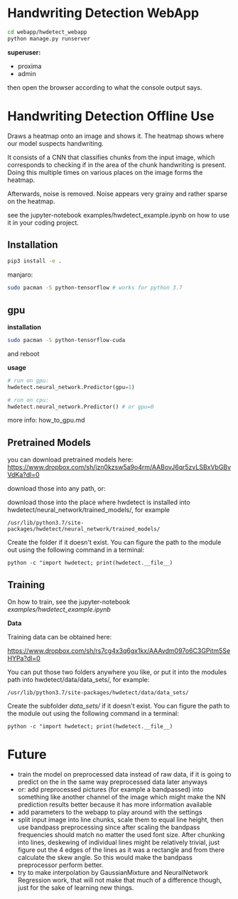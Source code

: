 # Handwriting Detection WebApp

```bash
cd webapp/hwdetect_webapp
python manage.py runserver
```

**superuser:**
- proxima
- admin

then open the browser according to what the console output says.


# Handwriting Detection Offline Use

Draws a heatmap onto an image and shows it. The heatmap shows
where our model suspects handwriting.

It consists of a CNN that classifies chunks from the input image,
which corresponds to checking if in the area of the chunk handwriting
is present. Doing this multiple times on various places on the image
forms the heatmap.

Afterwards, noise is removed. Noise appears very grainy and rather sparse
on the heatmap.

see the jupyter-notebook examples/hwdetect_example.ipynb
on how to use it in your coding project.


## Installation

```bash
pip3 install -e .
```

manjaro:

```bash
sudo pacman -S python-tensorflow # works for python 3.7
```

## gpu

**installation**

```bash
sudo pacman -S python-tensorflow-cuda
```

and reboot

**usage**

```python
# run on gpu:
hwdetect.neural_network.Predictor(gpu=1)

# run on cpu:
hwdetect.neural_network.Predictor() # or gpu=0
```

more info: how_to_gpu.md

## Pretrained Models

you can download pretrained models here:
https://www.dropbox.com/sh/jzn0kzsw5a9o4rm/AABovJ6qr5zvLSBxVbGBvVdKa?dl=0

download those into any path, or:

download those into the place where hwdetect is installed into
hwdetect/neural_network/trained_models/, for example

`/usr/lib/python3.7/site-packages/hwdetect/neural_network/trained_models/`

Create the folder if it doesn't exist. You can figure the path to the
module out using the following command in a terminal:

`python -c "import hwdetect; print(hwdetect.__file__)`



## Training

On how to train, see the jupyter-notebook *examples/hwdetect_example.ipynb*

**Data**

Training data can be obtained here:

https://www.dropbox.com/sh/rs7cg4x3q6gx1kx/AAAvdm097o6C3GPitm5SeHYPa?dl=0

You can put those two folders anywhere you like, or put it into the modules
path into hwdetect/data/data_sets/, for example:

`/usr/lib/python3.7/site-packages/hwdetect/data/data_sets/`

Create the subfolder *data_sets/* if it doesn't exist. You can figure the path to the
module out using the following command in a terminal:

`python -c "import hwdetect; print(hwdetect.__file__)`



# Future

- train the model on preprocessed data instead of raw data, if it is going to
predict on the in the same way preprocessed data later anyways
- or: add preprocessed pictures (for example a bandpassed)
into something like another channel of the image which might make
the NN prediction results better because it has more information available
- add parameters to the webapp to play around with the settings
- split input image into line chunks, scale them to equal line height,
then use bandpass preprocessing since after scaling the bandpass
frequencies should match no matter the used font size. After chunking
into lines, deskewing of individual lines might be relatively trivial,
just figure out the 4 edges of the lines as it was a rectangle and from
there calculate the skew angle. So this would make the bandpass preprocessor
perform better.
- try to make interpolation by GaussianMixture and NeuralNetwork Regression work,
that will not make that much of a difference though, just for the sake of learning
new things. 